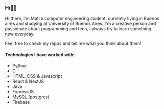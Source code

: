 ### Hi👋🏻

Hi there, I'm Mati a computer engineering student, currently living in Buenos aires and studying at University of Buenos Aires. I'm a creative person and passionate about programming and tech, I always try to learn something new everyday.

Feel free to check my repos and tell me what you think about them!

#### Technologies I have worked with:

- Python
- C
- HTML, CSS & Javascript
- React & NextJS
- Java
- ExpressJS
- MySQL (postgres)
- Firebase
